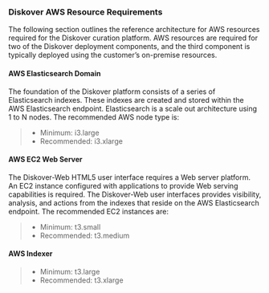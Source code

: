 ### Diskover AWS Resource Requirements

The following section outlines the reference architecture for AWS resources required for the Diskover curation platform. AWS resources are required for two of the Diskover deployment components, and the third component is typically deployed using the customer’s on-premise resources.

#### AWS Elasticsearch Domain

The foundation of the Diskover platform consists of a series of Elasticsearch indexes. These indexes are created and stored within the AWS Elasticsearch endpoint. Elasticsearch is a scale out architecture using 1 to N nodes. The recommended AWS node type is:

>- Minimum: i3.large
>- Recommended: i3.xlarge

#### AWS EC2 Web Server

The Diskover-Web HTML5 user interface requires a Web server platform. An EC2 instance configured with applications to provide Web serving capabilities is required. The Diskover-Web user interfaces provides visibility, analysis, and actions from the indexes that reside on the AWS Elasticsearch endpoint. The recommended EC2 instances are:

>- Minimum: t3.small
>- Recommended: t3.medium

#### AWS Indexer

>- Minimum: t3.large
>- Recommended: t3.xlarge
